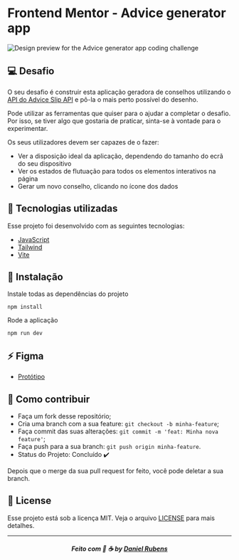 # Frontend Mentor - Advice generator app

![Design preview for the Advice generator app coding challenge](https://i.ibb.co/d4Fy7j5/desktop-preview.jpg)



## 💻 Desafio
O seu desafio é construir esta aplicação geradora de conselhos utilizando o [API do Advice Slip API](https://api.adviceslip.com) e pô-la o mais perto possível do desenho.

Pode utilizar as ferramentas que quiser para o ajudar a completar o desafio. Por isso, se tiver algo que gostaria de praticar, sinta-se à vontade para o experimentar.

Os seus utilizadores devem ser capazes de o fazer:

- Ver a disposição ideal da aplicação, dependendo do tamanho do ecrã do seu dispositivo
- Ver os estados de flutuação para todos os elementos interativos na página
- Gerar um novo conselho, clicando no ícone dos dados

## :rocket:  Tecnologias utilizadas
Esse projeto foi desenvolvido com as seguintes tecnologias:
- [JavaScript](https://developer.mozilla.org/pt-BR/docs/Web/JavaScript)
- [Tailwind](https://tailwindcss.com/)
- [Vite](https://vitejs.dev/)



## 💾 Instalação

Instale todas as dependências do projeto

```
npm install
```

Rode a aplicação

```
npm run dev
```

## :zap:  Figma
- [Protótipo](https://www.figma.com/file/eub2z6ozwOPNJAZIIICfKw/Advice-Generator-(Community)?t=FbDibSWsk4abfk3J-6)



## :metal: Como contribuir

- Faça um fork desse repositório;
- Cria uma branch com a sua feature: `git checkout -b minha-feature`;
- Faça commit das suas alterações: `git commit -m 'feat: Minha nova feature'`;
- Faça push para a sua branch: `git push origin minha-feature`.
- Status do Projeto: Concluído :heavy_check_mark:


Depois que o merge da sua pull request for feito, você pode deletar a sua branch.


## 📝 License

Esse projeto está sob a licença MIT. Veja o arquivo [LICENSE](LICENSE) para mais detalhes.

---
<h5 align="center">
    Feito com 🖤 ☕  by <a href="https://danielcrubens.github.io" target="_blank">Daniel Rubens</a>
</h5>
